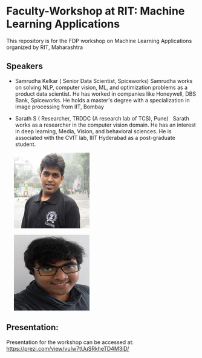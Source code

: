 # Faculty-Workshop at RIT: Machine Learning Applications
This repository is for the FDP workshop on Machine Learning Applications organized by RIT, Maharashtra 


## Speakers
- Samrudha Kelkar ( Senior Data Scientist, Spiceworks) 
Samrudha works on solving NLP, computer vision, ML, and optimization problems as a product data scientist. He has worked in companies like Honeywell, DBS Bank, Spiceworks. He holds a master's degree with a specialization in image processing from IIT, Bombay  

- Sarath S ( Researcher, TRDDC (A research lab of TCS), Pune) 
  Sarath works as a researcher in the computer vision domain. He has an interest in deep learning, Media, Vision, and behavioral sciences. He is associated with the CVIT lab, IIIT Hyderabad as a post-graduate student.
<div  style="float-left;">
<img src="samrudha.jpg"
     height="200px"
      width="200px"
     style=" margin-left: 20px; margin-right: 20px; margin-down: 20px;margin-up: 20px;" />

<img src="sarath.jpg"
     height="200px"
     width="200px"
     style=" margin-left: 20px;; margin-right: 20px;" /> 
     </div>
## Presentation:
Presentation for the workshop can be accessed at: https://prezi.com/view/vuIw7tUuSRkheTD4M3iD/
